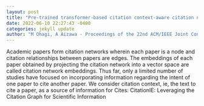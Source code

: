 ```yaml
--- 
layout: post 
title: "Pre-trained transformer-based citation context-aware citation network embeddings" 
date: 2022-06-10 22:27:43 -0400 
categories: jekyll update 
author: "M Ohagi, A Aizawa - Proceedings of the 22nd ACM/IEEE Joint Conference , 2022" 
--- 
```

Academic papers form citation networks wherein each paper is a node and citation relationships between papers are edges. The embeddings of each paper obtained by projecting the citation network into a vector space are called citation network embeddings. Thus far, only a limited number of studies have focused on incorporating information regarding the intent of one paper to cite another paper. We consider citation context, ie, the text to cite a paper, as a source of information for Cites: CitationIE: Leveraging the Citation Graph for Scientific Information